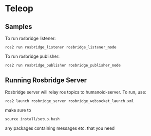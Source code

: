 # Teleop
## Samples
To run rosbridge listener:
```
ros2 run rosbridge_listener rosbridge_listener_node
```

To run rosbridge publisher:

```
ros2 run rosbridge_publisher rosbridge_publisher_node
```

## Running Rosbridge Server
Rosbridge server will relay ros topics to humanoid-server. To run, use:
```
ros2 launch rosbridge_server rosbridge_websocket_launch.xml
```
make sure to
```
source install/setup.bash
```
any packages containing messages etc. that you need 

